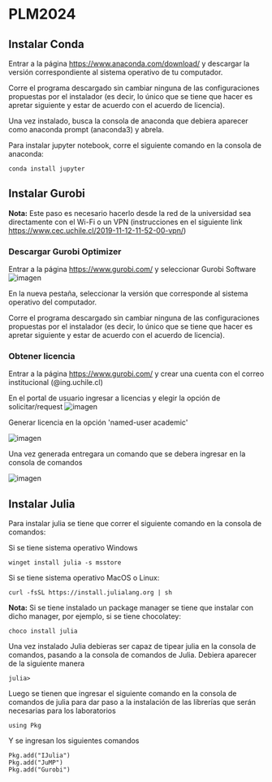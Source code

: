 # PLM2024

## Instalar Conda
Entrar a la página https://www.anaconda.com/download/ y descargar la versión correspondiente al sistema operativo
de tu computador. 

Corre el programa descargado sin cambiar ninguna de las configuraciones propuestas por el instalador (es decir, lo
único que se tiene que hacer es apretar siguiente y estar de acuerdo con el acuerdo de licencia).

Una vez instalado, busca la consola de anaconda que debiera aparecer como anaconda prompt (anaconda3) y abrela.

Para instalar jupyter notebook, corre el siguiente comando en la consola de anaconda:
```
conda install jupyter
```

## Instalar Gurobi
**Nota:** Este paso es necesario hacerlo desde la red de la universidad sea directamente con el Wi-Fi o un VPN (instrucciones en el siguiente link https://www.cec.uchile.cl/2019-11-12-11-52-00-vpn/)

### Descargar Gurobi Optimizer

Entrar a la página https://www.gurobi.com/ y seleccionar Gurobi Software
![imagen](https://github.com/pelucaaam/PLM2024/assets/52426349/adefe3ed-cda3-45b5-afba-f2ae1a6cd2ea)

En la nueva pestaña, seleccionar la versión que corresponde al sistema operativo del computador.

Corre el programa descargado sin cambiar ninguna de las configuraciones propuestas por el instalador (es decir, lo
único que se tiene que hacer es apretar siguiente y estar de acuerdo con el acuerdo de licencia).

### Obtener licencia
Entrar a la página https://www.gurobi.com/ y crear una cuenta con el correo institucional (@ing.uchile.cl)

En el portal de usuario ingresar a licencias y elegir la opción de solicitar/request 
![imagen](https://github.com/pelucaaam/PLM2024/assets/52426349/d132eba2-360d-4577-a524-0c4f86e30277)


Generar licencia en la opción 'named-user academic'

![imagen](https://github.com/pelucaaam/PLM2024/assets/52426349/6105e12d-831d-48a7-9eec-45f6b7d0b57c)

Una vez generada entregara un comando que se debera ingresar en la consola de comandos 

![imagen](https://github.com/pelucaaam/PLM2024/assets/52426349/8bfe603b-340c-406f-963a-bcb812b628b7)


## Instalar Julia 
Para instalar julia se tiene que correr el siguiente comando en la consola de comandos:

Si se tiene sistema operativo Windows
```
winget install julia -s msstore
```

Si se tiene sistema operativo MacOS o Linux:
```
curl -fsSL https://install.julialang.org | sh
```
**Nota:** Si se tiene instalado un package manager se tiene que instalar con dicho manager, por ejemplo, si se tiene chocolatey:
```
choco install julia
```

Una vez instalado Julia debieras ser capaz de tipear julia en la consola de comandos, pasando a la consola de comandos de Julia.
Debiera aparecer de la siguiente manera

```
julia>
```

Luego se tienen que ingresar el siguiente comando en la consola de comandos de julia para dar paso a la instalación de las librerías que serán necesarias para los laboratorios
```
using Pkg
```
Y se ingresan los siguientes comandos
```
Pkg.add("IJulia")
Pkg.add("JuMP")
Pkg.add("Gurobi")
```
